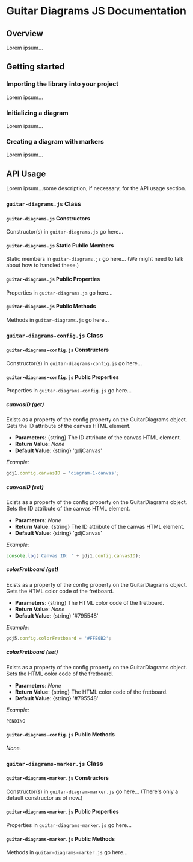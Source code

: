 # Guitar Diagrams JS Documentation

## Overview

Lorem ipsum...

## Getting started

### Importing the library into your project

Lorem ipsum...

### Initializing a diagram

Lorem ipsum...

### Creating a diagram with markers

Lorem ipsum...

## API Usage

Lorem ipsum...some description, if necessary, for the API usage section.

### `guitar-diagrams.js` Class

#### `guitar-diagrams.js` Constructors

Constructor(s) in `guitar-diagrams.js` go here...

#### `guitar-diagrams.js` Static Public Members

Static members in `guitar-diagrams.js` go here... (We might need to talk about how to handled these.)

#### `guitar-diagrams.js` Public Properties

Properties in `guitar-diagrams.js` go here...

#### `guitar-diagrams.js` Public Methods

Methods in `guitar-diagrams.js` go here...

### `guitar-diagrams-config.js` Class

#### `guitar-diagrams-config.js` Constructors

Constructor(s) in `guitar-diagrams-config.js` go here...

#### `guitar-diagrams-config.js` Public Properties

Properties in `guitar-diagrams-config.js` go here...

##### canvasID (get)

Exists as a property of the config property on the GuitarDiagrams object. Gets the ID attribute of the canvas HTML element.

- **Parameters**: {string} The ID attribute of the canvas HTML element.
- **Return Value**: _None_
- **Default Value**: {string} 'gdjCanvas'

_Example:_

```javascript
gdj1.config.canvasID = 'diagram-1-canvas';
```

##### canvasID (set)

Exists as a property of the config property on the GuitarDiagrams object. Sets the ID attribute of the canvas HTML element.

- **Parameters**: _None_
- **Return Value**: {string} The ID attribute of the canvas HTML element.
- **Default Value**: {string} 'gdjCanvas'

_Example:_

```javascript
console.log('Canvas ID: ' + gdj1.config.canvasID);
```

##### colorFretboard (get)

Exists as a property of the config property on the GuitarDiagrams object. Gets the HTML color code of the fretboard.

- **Parameters**: {string} The HTML color code of the fretboard.
- **Return Value**: _None_
- **Default Value**: {string} '#795548'

_Example:_

```javascript
gdj5.config.colorFretboard = '#FFE0B2';
```

##### colorFretboard (set)

Exists as a property of the config property on the GuitarDiagrams object. Sets the HTML color code of the fretboard.

- **Parameters**: _None_
- **Return Value**: {string} The HTML color code of the fretboard.
- **Default Value**: {string} '#795548'

_Example:_

```javascript
PENDING
```

#### `guitar-diagrams-config.js` Public Methods

_None._

### `guitar-diagrams-marker.js` Class

#### `guitar-diagrams-marker.js` Constructors

Constructor(s) in `guitar-diagram-marker.js` go here... (There's only a default constructor as of now.)

#### `guitar-diagrams-marker.js` Public Properties

Properties in `guitar-diagrams-marker.js` go here...

#### `guitar-diagrams-marker.js` Public Methods

Methods in `guitar-diagrams-marker.js` go here...
